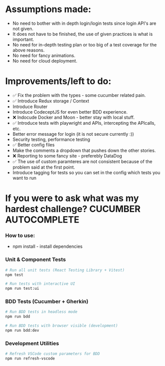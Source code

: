 # Assumptions made:
   - No need to bother with in depth login/login tests since login API's are not given. 
   - It does not have to be finished, the use of given practices is what is important.
   - No need for in-depth testing plan or too big of a test coverage for the above reasons.
   - No need for fancy animations.
   - No need for cloud deployment.

# Improvements/left to do:
   - ✅ Fix the problem with the types - some cucumber related pain.
   - ✅ Introduce Redux storage / Context
   - Introduce Router
   - Introduce CodeceptJS for even better BDD experience.
   - ❌ Indocude Docker and Moon - better stay with local stuff.
   - ✅ Introduce tests with playwright and APIs, intercepting the APIcalls, etc. 
   - Better error message for login (it is not secure currently :))
   - Security testing, performance testing
   - ✅ Better config files
   - Make the comments a dropdown that pushes down the other stories.
   - ❌ Reporting to some fancy site - preferebly DataDog
   - ✅ The use of custom paramteres are not consistent because of the problem said at the first point.
   - Introduce tagging for tests so you can set in the config which tests you want to run

# If you were to ask what was my hardest challenge? CUCUMBER AUTOCOMPLETE

### How to use:

- npm install - install dependencies

### Unit & Component Tests
```bash
# Run all unit tests (React Testing Library + Vitest)
npm test

# Run tests with interactive UI
npm run test:ui
```

### BDD Tests (Cucumber + Gherkin)
```bash
# Run BDD tests in headless mode
npm run bdd

# Run BDD tests with browser visible (development)
npm run bdd:dev

```

### Development Utilities
```bash
# Refresh VSCode custom parameters for BDD
npm run refresh-vscode
```